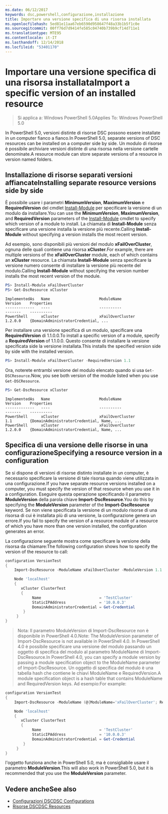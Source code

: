 ```yaml
---
ms.date: 06/12/2017
keywords: dsc,powershell,configurazione,installazione
title: Importare una versione specifica di una risorsa installata
ms.openlocfilehash: 5ed81e11aa67eb6590d958647f48a33b1b5f1c0e
ms.sourcegitcommit: 00ff76d7d9414fe585c04740b739b9cf14d711e1
ms.translationtype: MTE95
ms.contentlocale: it-IT
ms.lasthandoff: 12/14/2018
ms.locfileid: "53401170"
---
```

# <a name="import-a-specific-version-of-an-installed-resource"></a><span data-ttu-id="897a3-103">Importare una versione specifica di una risorsa installata</span><span class="sxs-lookup"><span data-stu-id="897a3-103">Import a specific version of an installed resource</span></span>

> <span data-ttu-id="897a3-104">Si applica a: Windows PowerShell 5.0</span><span class="sxs-lookup"><span data-stu-id="897a3-104">Applies To: Windows PowerShell 5.0</span></span>

<span data-ttu-id="897a3-105">In PowerShell 5.0, versioni distinte di risorse DSC possono essere installate in un computer fianco a fianco.</span><span class="sxs-lookup"><span data-stu-id="897a3-105">In PowerShell 5.0, separate versions of DSC resources can be installed on a computer side by side.</span></span> <span data-ttu-id="897a3-106">Un modulo di risorse è possibile archiviare versioni distinte di una risorsa nella versione cartelle denominate.</span><span class="sxs-lookup"><span data-stu-id="897a3-106">A resource module can store separate versions of a resource in version named folders.</span></span>

## <a name="installing-separate-resource-versions-side-by-side"></a><span data-ttu-id="897a3-107">Installazione di risorse separati versioni affiancate</span><span class="sxs-lookup"><span data-stu-id="897a3-107">Installing separate resource versions side by side</span></span>

<span data-ttu-id="897a3-108">È possibile usare i parametri **MinimumVersion**, **MaximumVersion** e **RequiredVersion** del cmdlet [Install-Module](/powershell/module/PowershellGet/Install-Module) per specificare la versione di un modulo da installare.</span><span class="sxs-lookup"><span data-stu-id="897a3-108">You can use the **MinimumVersion**, **MaximumVersion**, and **RequiredVersion** parameters of the [Install-Module](/powershell/module/PowershellGet/Install-Module) cmdlet to specify which version of a module to install.</span></span> <span data-ttu-id="897a3-109">La chiamata di **Install-Module** senza specificare una versione installa la versione più recente.</span><span class="sxs-lookup"><span data-stu-id="897a3-109">Calling **Install-Module** without specifying a version installs the most recent version.</span></span>

<span data-ttu-id="897a3-110">Ad esempio, sono disponibili più versioni del modulo **xFailOverCluster**, ognuna delle quali contiene una risorsa **xCluster**.</span><span class="sxs-lookup"><span data-stu-id="897a3-110">For example, there are multiple versions of the **xFailOverCluster** module, each of which contains an **xCluster** resource.</span></span> <span data-ttu-id="897a3-111">La chiamata **Install-Module** senza specificare la versione numero consente di installare la versione più recente del modulo.</span><span class="sxs-lookup"><span data-stu-id="897a3-111">Calling **Install-Module** without specifying the version number installs the most recent version of the module.</span></span>

```powershell
PS> Install-Module xFailOverCluster
PS> Get-DscResource xCluster
```

```output
ImplementedAs   Name                      ModuleName                     Version    Properties
-------------   ----                      ----------                     -------    ----------
PowerShell      xCluster                  xFailOverCluster               1.2.0.0    {DomainAdministratorCredential, ...
```

<span data-ttu-id="897a3-112">Per installare una versione specifica di un modulo, specificare una **RequiredVersion** di 1.1.0.0.</span><span class="sxs-lookup"><span data-stu-id="897a3-112">To install a specific version of a module, specify a **RequiredVersion** of 1.1.0.0.</span></span> <span data-ttu-id="897a3-113">Questo consente di installare la versione specificata side la versione installata.</span><span class="sxs-lookup"><span data-stu-id="897a3-113">This installs the specified version side by side with the installed version.</span></span>

```powershell
PS> Install-Module xFailOverCluster -RequiredVersion 1.1
```

<span data-ttu-id="897a3-114">Ora, noterete entrambi versione del modulo elencato quando si usa `Get-DSCResource`.</span><span class="sxs-lookup"><span data-stu-id="897a3-114">Now, you see both version of the module listed when you use `Get-DSCResource`.</span></span>

```powershell
PS> Get-DscResource xCluster
```

```output
ImplementedAs   Name                      ModuleName                     Version    Properties
-------------   ----                      ----------                     -------    ----------
PowerShell      xCluster                  xFailOverCluster               1.1        {DomainAdministratorCredential, Name, ...
PowerShell      xCluster                  xFailOverCluster               1.2.0.0    {DomainAdministratorCredential, Name, ...
```

## <a name="specifying-a-resource-version-in-a-configuration"></a><span data-ttu-id="897a3-115">Specifica di una versione delle risorse in una configurazione</span><span class="sxs-lookup"><span data-stu-id="897a3-115">Specifying a resource version in a configuration</span></span>

<span data-ttu-id="897a3-116">Se si dispone di versioni di risorse distinto installate in un computer, è necessario specificare la versione di tale risorsa quando viene utilizzata in una configurazione.</span><span class="sxs-lookup"><span data-stu-id="897a3-116">If you have separate resource versions installed on a computer, you must specify the version of that resource when you use it in a configuration.</span></span> <span data-ttu-id="897a3-117">Eseguire questa operazione specificando il parametro **ModuleVersion** della parola chiave **Import-DscResource**.</span><span class="sxs-lookup"><span data-stu-id="897a3-117">You do this by specifying the **ModuleVersion** parameter of the **Import-DscResource** keyword.</span></span> <span data-ttu-id="897a3-118">Se non viene specificata la versione di un modulo risorse di una risorsa di cui è installata più di una versione, la configurazione genera un errore.</span><span class="sxs-lookup"><span data-stu-id="897a3-118">If you fail to specify the version of a resource module of a resource of which you have more than one version installed, the configuration generates an error.</span></span>

<span data-ttu-id="897a3-119">La configurazione seguente mostra come specificare la versione della risorsa da chiamare:</span><span class="sxs-lookup"><span data-stu-id="897a3-119">The following configuration shows how to specify the version of the resource to call:</span></span>

```powershell
configuration VersionTest
{
    Import-DscResource -ModuleName xFailOverCluster -ModuleVersion 1.1

    Node 'localhost'
    {
       xCluster ClusterTest
       {
            Name                          = 'TestCluster'
            StaticIPAddress               = '10.0.0.3'
            DomainAdministratorCredential = Get-Credential
        }
     }
}
```

><span data-ttu-id="897a3-120">Nota: Il parametro ModuleVersion di Import-DscResource non è disponibile in PowerShell 4.0.</span><span class="sxs-lookup"><span data-stu-id="897a3-120">Note: The ModuleVersion parameter of Import-DscResource is not available in PowerShell 4.0.</span></span> <span data-ttu-id="897a3-121">In PowerShell 4.0 è possibile specificare una versione del modulo passando un oggetto di specifica del modulo al parametro ModuleName di Import-DscResource.</span><span class="sxs-lookup"><span data-stu-id="897a3-121">In PowerShell 4.0, you can specify a module version by passing a module specification object to the ModuleName parameter of Import-DscResource.</span></span> <span data-ttu-id="897a3-122">Un oggetto di specifica del modulo è una tabella hash che contiene le chiavi ModuleName e RequiredVersion.</span><span class="sxs-lookup"><span data-stu-id="897a3-122">A module specification object is a hash table that contains ModuleName and RequiredVersion  keys.</span></span> <span data-ttu-id="897a3-123">Ad esempio:</span><span class="sxs-lookup"><span data-stu-id="897a3-123">For example:</span></span>

```powershell
configuration VersionTest
{
    Import-DscResource -ModuleName (@{ModuleName='xFailOverCluster'; RequiredVersion='1.1'} )

    Node 'localhost'
    {
       xCluster ClusterTest
       {
            Name                          = 'TestCluster'
            StaticIPAddress               = '10.0.0.3'
            DomainAdministratorCredential = Get-Credential
        }
     }
}
```

<span data-ttu-id="897a3-124">l'oggetto funziona anche in PowerShell 5.0, ma è consigliabile usare il parametro **ModuleVersion**.</span><span class="sxs-lookup"><span data-stu-id="897a3-124">This will also work in PowerShell 5.0, but it is recommended that you use the **ModuleVersion** parameter.</span></span>

## <a name="see-also"></a><span data-ttu-id="897a3-125">Vedere anche</span><span class="sxs-lookup"><span data-stu-id="897a3-125">See also</span></span>

- [<span data-ttu-id="897a3-126">Configurazioni DSC</span><span class="sxs-lookup"><span data-stu-id="897a3-126">DSC Configurations</span></span>](configurations.md)
- [<span data-ttu-id="897a3-127">Risorse DSC</span><span class="sxs-lookup"><span data-stu-id="897a3-127">DSC Resources</span></span>](../resources/resources.md)
